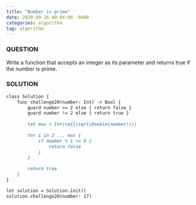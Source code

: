 ```yaml
---
title: "Number is prime"
date: 2020-09-26 00:04:00 -0400
categories: algorithm
tag: algorithm
---
```


### QUESTION
Write a function that accepts an integer as its parameter and returns true if the number is prime.
### SOLUTION
```markdown
class Solution {
    func challenge20(number: Int) -> Bool {
        guard number >= 2 else { return false }
        guard number != 2 else { return true }
        
        let max = Int(ceil(sqrt(Double(number))))
        
        for i in 2 ... max {
            if number % i == 0 {
                return false
            }
        }
        
        return true
    }
}

let solution = Solution.init()
solution.challenge20(number: 17)
```
